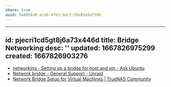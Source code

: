 ```yaml
---
share: true
uuid: 9a8058a0-acab-47e3-9ac7-50e83a9af59b
---
```

---
id: pjecri1cd5gt8j6a73x446d
title: Bridge Networking
desc: ''
updated: 1667826975299
created: 1667826903276
---

* [networking - Setting up a bridge for host and vm - Ask Ubuntu](https://askubuntu.com/questions/1412503/setting-up-a-bridge-for-host-and-vm)
* [Network bridge - General Support - Unraid](https://forums.unraid.net/topic/57536-network-bridge/)
* [Network Bridge Setup for Virtual Machines | TrueNAS Community](https://www.truenas.com/community/threads/network-bridge-setup-for-virtual-machines.95850/)